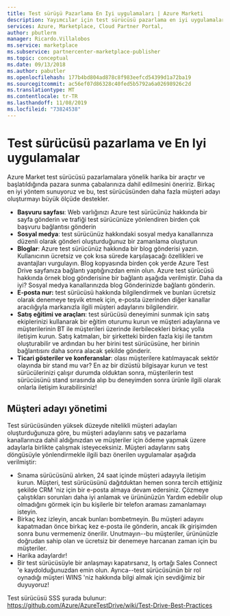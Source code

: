 ```yaml
---
title: Test sürüşü Pazarlama En Iyi uygulamaları | Azure Marketi
description: Yayımcılar için test sürücüsü pazarlama en iyi uygulamaları
services: Azure, Marketplace, Cloud Partner Portal,
author: pbutlerm
manager: Ricardo.Villalobos
ms.service: marketplace
ms.subservice: partnercenter-marketplace-publisher
ms.topic: conceptual
ms.date: 09/13/2018
ms.author: pabutler
ms.openlocfilehash: 177b4bd804ad878c8f983eefcd54399d1a72ba19
ms.sourcegitcommit: ac56ef07d86328c40fed5b5792a6a02698926c2d
ms.translationtype: MT
ms.contentlocale: tr-TR
ms.lasthandoff: 11/08/2019
ms.locfileid: "73824538"
---
```

<a name="test-drive-marketing-and-best-practices"></a>Test sürücüsü pazarlama ve En Iyi uygulamalar
=======================================

Azure Market test sürücüsü pazarlamalara yönelik harika bir araçtır ve başlatıldığında pazara sunma çabalarınıza dahil edilmesini öneririz. Birkaç en iyi yöntem sunuyoruz ve bu, test sürücüsünden daha fazla müşteri adayı oluşturmayı büyük ölçüde destekler.

- **Başvuru sayfası**: Web varlığınızı Azure test sürücünüz hakkında bir sayfa gönderin ve trafiği test sürücünüze yönlendiren birden çok başvuru bağlantısı gönderin
- **Sosyal medya**: test sürücünüz hakkındaki sosyal medya kanallarınıza düzenli olarak gönderi oluşturduğunuz bir zamanlama oluşturun
- **Bloglar**: Azure test sürücünüz hakkında bir blog gönderisi yazın. Kullanıcının ücretsiz ve çok kısa sürede karşılaşacağı özellikleri ve avantajları vurgulayın. Blog kopyasında birden çok yerde Azure Test Drive sayfanıza bağlantı yaptığınızdan emin olun. Azure test sürücüsü hakkında örnek blog gönderisine bir bağlantı aşağıda verilmiştir. Daha da iyi? Sosyal medya kanallarınızda blog Gönderinizde bağlantı gönderin.
- **E-posta nur:** test sürücüsü hakkında bilgilendirmek ve bunları ücretsiz olarak denemeye teşvik etmek için, e-posta üzerinden diğer kanallar aracılığıyla markanızla ilgili müşteri adaylarını bilgilendirir.
- **Satış eğitimi ve araçları**: test sürücüsü deneyimini sunmak için satış ekiplerinizi kullanarak bir eğitim oturumu kurun ve müşteri adaylarına ve müşterilerinin BT ile müşterileri üzerinde ilerbilecekleri birkaç yolla iletişim kurun. Satış katmaları, bir şirketteki birden fazla kişi ile tanıtım oluşturabilir ve ardından bu her birini test sürücüsüne, her birinin bağlantısını daha sonra alacak şekilde gönderir.
- **Ticari gösteriler ve konferanslar**: olası müşterilere katılmayacak sektör olayında bir stand mu var? En az bir dizüstü bilgisayar kurun ve test sürücülerinizi çalışır durumda olduktan sonra, müşterilerin test sürücüsünü stand sırasında alıp bu deneyimden sonra ürünle ilgili olarak onlarla iletişim kurabilirsiniz!

<a name="lead-management"></a>Müşteri adayı yönetimi
---------------

Test sürücüsünden yüksek düzeyde nitelikli müşteri adayları oluşturduğunuza göre, bu müşteri adaylarını satış ve pazarlama kanallarınıza dahil aldığınızdan ve müşteriler için ödeme yapmak üzere adaylarla birlikte çalışmak isteyeceksiniz. Müşteri adaylarını satış döngüsüyle yönlendirmekle ilgili bazı önerilen uygulamalar aşağıda verilmiştir:

- Sınama sürücüsünü alırken, 24 saat içinde müşteri adayıyla iletişim kurun. Müşteri, test sürücüsünü dağıtduktan hemen sonra tercih ettiğiniz şekilde CRM 'niz için bir e-posta almaya devam edersiniz. Çözmeye çalıştıkları sorunları daha iyi anlamak ve ürününüzün Yardım edebilir olup olmadığını görmek için bu kişilerle bir telefon araması zamanlamayı isteyin.
- Birkaç kez izleyin, ancak bunları bombetmeyin. Bu müşteri adayını kapatmadan önce birkaç kez e-posta ile gönderin, ancak ilk girişimden sonra bunu vermemeniz önerilir. Unutmayın--bu müşteriler, ürününüzle doğrudan sahip olan ve ücretsiz bir denemeye harcanan zaman için bu müşteriler.
- Harika adaylardır!
- Bir test sürücüsüyle bir anlaşmayı kapatırsanız, Iş ortağı Sales Connect 'e kaydolduğunuzdan emin olun. Ayrıca--test sürücüsünün bir rol oynadığı müşteri WINS 'niz hakkında bilgi almak için sevdiğimiz bir duyuyoruz!

Test sürücüsü SSS şurada bulunur: <https://github.com/Azure/AzureTestDrive/wiki/Test-Drive-Best-Practices>
